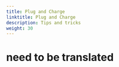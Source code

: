 ```yaml
---
title: Plug and Charge
linktitle: Plug and Charge
description: Tips and tricks
weight: 30
---
```


# need to be translated